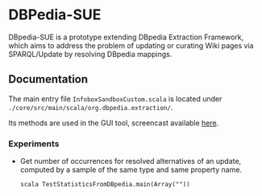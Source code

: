 # DBPedia-SUE

DBpedia-SUE is a prototype extending DBpedia Extraction Framework, which aims to address the problem of updating or curating Wiki pages via SPARQL/Update by resolving DBpedia mappings. 

## Documentation

The main entry file `InfoboxSandboxCustom.scala` is located under `./core/src/main/scala/org.dbpedia.extraction/`.

Its methods are used in the GUI tool, screencast available [here](https://www.dropbox.com/s/xdbxjup8dvisajj/screencast.wmv?dl=0).

### Experiments 

- Get number of occurrences for resolved alternatives of an update, computed by a sample of the same type and same property name.

	`scala TestStatisticsFromDBpedia.main(Array(""))`
	
